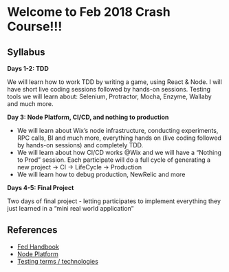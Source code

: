 
# Welcome to Feb 2018 Crash Course!!!

## Syllabus

**Days 1-2: TDD**

We will learn how to work TDD by writing a game, using React & Node. I will have short live coding sessions followed by hands-on sessions.
Testing tools we will learn about: Selenium, Protractor, Mocha, Enzyme, Wallaby and much more.

**Day 3: Node Platform, CI/CD, and nothing to production**
- We will learn about Wix’s node infrastructure, conducting experiments, RPC calls, BI and much more, everything hands on (live coding followed by hands-on sessions) and completely TDD.
- We will learn about how CI/CD works @Wix and we will have a “Nothing to Prod” session. Each participate will do a full cycle of generating a new project -> CI -> LifeCycle -> Production
- We will learn how to debug production, NewRelic and more

**Days 4-5: Final Project**

Two days of final project - letting participates to implement everything they just learned in a “mini real world application”

## References

- [Fed Handbook](https://github.com/wix-private/fed-handbook)
- [Node Platform](https://github.com/wix-platform/wix-node-platform)
- [Testing terms / technologies](./TESTING.md)
